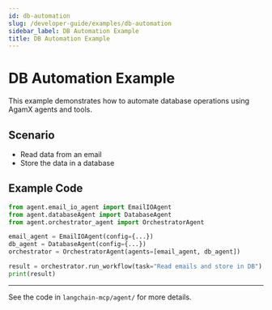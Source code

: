 ```yaml
---
id: db-automation
slug: /developer-guide/examples/db-automation
sidebar_label: DB Automation Example
title: DB Automation Example
---
```


# DB Automation Example

This example demonstrates how to automate database operations using AgamX agents and tools.

## Scenario
- Read data from an email
- Store the data in a database

## Example Code
```python
from agent.email_io_agent import EmailIOAgent
from agent.databaseAgent import DatabaseAgent
from agent.orchestrator_agent import OrchestratorAgent

email_agent = EmailIOAgent(config={...})
db_agent = DatabaseAgent(config={...})
orchestrator = OrchestratorAgent(agents=[email_agent, db_agent])

result = orchestrator.run_workflow(task="Read emails and store in DB")
print(result)
```

---

See the code in `langchain-mcp/agent/` for more details. 